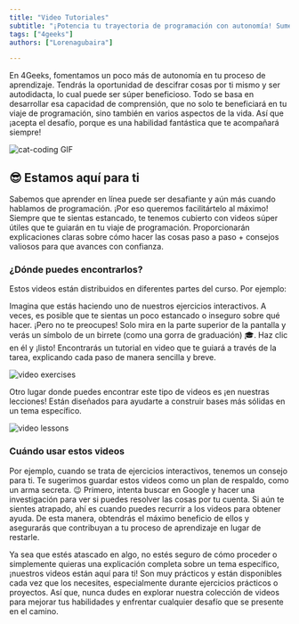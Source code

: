 ```yaml
---
title: "Video Tutoriales"
subtitle: "¡Potencia tu trayectoria de programación con autonomía! Sumérgete en los Video-tutoriales de 4Geeks para un aprendizaje integral a tu propio ritmo. "
tags: ["4geeks"]
authors: ["Lorenagubaira"]

---
```


En 4Geeks, fomentamos un poco más de autonomía en tu proceso de aprendizaje. Tendrás la oportunidad de descifrar cosas por ti mismo y ser autodidacta, lo cual puede ser súper beneficioso. Todo se basa en desarrollar esa capacidad de comprensión, que no solo te beneficiará en tu viaje de programación, sino también en varios aspectos de la vida. Así que ¡acepta el desafío, porque es una habilidad fantástica que te acompañará siempre!

![cat-coding GIF](https://breathecode.herokuapp.com/v1/media/file/cat-coding-gif?raw=true)

## 😎 Estamos aquí para ti

Sabemos que aprender en línea puede ser desafiante y aún más cuando hablamos de programación. ¡Por eso queremos facilitártelo al máximo! Siempre que te sientas estancado, te tenemos cubierto con videos súper útiles que te guiarán en tu viaje de programación. Proporcionarán explicaciones claras sobre cómo hacer las cosas paso a paso + consejos valiosos para que avances con confianza.

### ¿Dónde puedes encontrarlos?

Estos videos están distribuidos en diferentes partes del curso. Por ejemplo:

Imagina que estás haciendo uno de nuestros ejercicios interactivos. A veces, es posible que te sientas un poco estancado o inseguro sobre qué hacer. ¡Pero no te preocupes! Solo mira en la parte superior de la pantalla y verás un símbolo de un birrete (como una gorra de graduación) 🎓. Haz clic en él y ¡listo! Encontrarás un tutorial en video que te guiará a través de la tarea, explicando cada paso de manera sencilla y breve.

![video exercises](https://breathecode.herokuapp.com/v1/media/file/video-exercises-png?raw=true)

Otro lugar donde puedes encontrar este tipo de videos es ¡en nuestras lecciones! Están diseñados para ayudarte a construir bases más sólidas en un tema específico.

![video lessons](https://breathecode.herokuapp.com/v1/media/file/video-lessons-png?raw=true)

### Cuándo usar estos videos

Por ejemplo, cuando se trata de ejercicios interactivos, tenemos un consejo para ti. Te sugerimos guardar estos videos como un plan de respaldo, como un arma secreta. 😉 Primero, intenta buscar en Google y hacer una investigación para ver si puedes resolver las cosas por tu cuenta. Si aún te sientes atrapado, ahí es cuando puedes recurrir a los videos para obtener ayuda. De esta manera, obtendrás el máximo beneficio de ellos y asegurarás que contribuyan a tu proceso de aprendizaje en lugar de restarle.

Ya sea que estés atascado en algo, no estés seguro de cómo proceder o simplemente quieras una explicación completa sobre un tema específico, ¡nuestros videos están aquí para ti! Son muy prácticos y están disponibles cada vez que los necesites, especialmente durante ejercicios prácticos o proyectos. Así que, nunca dudes en explorar nuestra colección de videos para mejorar tus habilidades y enfrentar cualquier desafío que se presente en el camino. 

